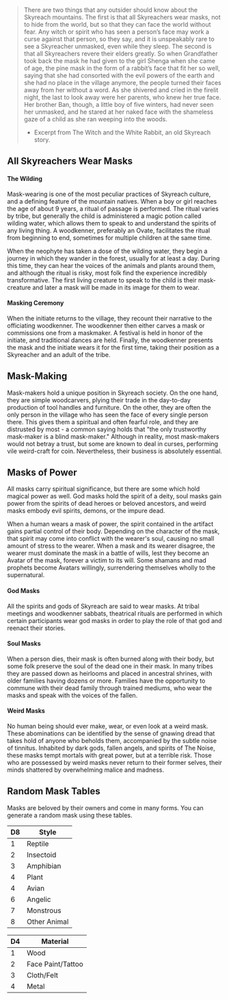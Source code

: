 
>There are two things that any outsider should know about the Skyreach mountains. The first is that all Skyreachers wear masks, not to hide from the world, but so that they can face the world without fear. Any witch or spirit who has seen a person’s face may work a curse against that person, so they say, and it is unspeakably rare to see a Skyreacher unmasked, even while they sleep. The second is that all Skyreachers revere their elders greatly. So when Grandfather took back the mask he had given to the girl Shenga when she came of age, the pine mask in the form of a rabbit’s face that fit her so well, saying that she had consorted with the evil powers of the earth and she had no place in the village anymore, the people turned their faces away from her without a word. As she shivered and cried in the firelit night, the last to look away were her parents, who knew her true face. Her brother Ban, though, a little boy of five winters, had never seen her unmasked, and he stared at her naked face with the shameless gaze of a child as she ran weeping into the woods.
> - Excerpt from The Witch and the White Rabbit, an old Skyreach story.

## All Skyreachers Wear Masks
#### The Wilding
Mask-wearing is one of the most peculiar practices of Skyreach culture, and a defining feature of the mountain natives. When a boy or girl reaches the age of about 9 years, a ritual of passage is performed. The ritual varies by tribe, but generally the child is administered a magic potion called wilding water, which allows them to speak to and understand the spirits of any living thing. A woodkenner, preferably an Ovate, facilitates the ritual from beginning to end, sometimes for multiple children at the same time. 

When the neophyte has taken a dose of the wilding water, they begin a journey in which they wander in the forest, usually for at least a day. During this time, they can hear the voices of the animals and plants around them, and although the ritual is risky, most folk find the experience incredibly transformative. The first living creature to speak to the child is their mask-creature and later a mask will be made in its image for them to wear. 

#### Masking Ceremony
When the initiate returns to the village, they recount their narrative to the officiating woodkenner. The woodkenner then either carves a mask or commissions one from a maskmaker. A festival is held in honor of the initiate, and traditional dances are held. Finally, the woodkenner presents the mask and the initiate wears it for the first time, taking their position as a Skyreacher and an adult of the tribe.

## Mask-Making
Mask-makers hold a unique position in Skyreach society. On the one hand, they are simple woodcarvers, plying their trade in the day-to-day production of tool handles and furniture. On the other, they are often the only person in the village who has seen the face of every single person there. This gives them a spiritual and often fearful role, and they are distrusted by most - a common saying holds that "the only trustworthy mask-maker is a blind mask-maker." Although in reality, most mask-makers would not betray a trust, but some are known to deal in curses, performing vile weird-craft for coin. Nevertheless, their business is absolutely essential.
## Masks of Power
All masks carry spiritual significance, but there are some which hold magical power as well. God masks hold the spirit of a deity, soul masks gain power from the spirits of dead heroes or beloved ancestors, and weird masks embody evil spirits, demons, or the impure dead.

When a human wears a mask of power, the spirit contained in the artifact gains partial control of their body. Depending on the character of the mask, that spirit may come into conflict with the wearer's soul, causing no small amount of stress to the wearer. When a mask and its wearer disagree, the wearer must dominate the mask in a battle of wills, lest they become an Avatar of the mask, forever a victim to its will. Some shamans and mad prophets become Avatars willingly, surrendering themselves wholly to the supernatural. 
#### God Masks
All the spirits and gods of Skyreach are said to wear masks. At tribal meetings and woodkenner sabbats, theatrical rituals are performed in which certain participants wear god masks in order to play the role of that god and reenact their stories. 
#### Soul Masks
When a person dies, their mask is often burned along with their body, but some folk preserve the soul of the dead one in their mask. In many tribes they are passed down as heirlooms and placed in ancestral shrines, with older families having dozens or more. Families have the opportunity to commune with their dead family through trained mediums, who wear the masks and speak with the voices of the fallen.
#### Weird Masks
No human being should ever make, wear, or even look at a weird mask. These abominations can be identified by the sense of gnawing dread that takes hold of anyone who beholds them, accompanied by the subtle noise of tinnitus. Inhabited by dark gods, fallen angels, and spirits of The Noise, these masks tempt mortals with great power, but at a terrible risk. Those who are possessed by weird masks never return to their former selves, their minds shattered by overwhelming malice and madness. 
## Random Mask Tables
Masks are beloved by their owners and come in many forms. You can generate a random mask using these tables.

| D8  | Style        |
| --- | ------------ |
| 1   | Reptile      |
| 2   | Insectoid    |
| 3   | Amphibian    |
| 4   | Plant        |
| 4   | Avian        |
| 6   | Angelic      |
| 7   | Monstrous    |
| 8   | Other Animal |

| D4  | Material          |
| --- | ----------------- |
| 1   | Wood              |
| 2   | Face Paint/Tattoo |
| 3   | Cloth/Felt        |
| 4   | Metal             |

